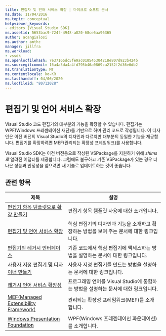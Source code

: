 ```yaml
---
title: 편집자 및 언어 서비스 확장 | 마이크로 소프트 문서
ms.date: 11/04/2016
ms.topic: conceptual
helpviewer_keywords:
- editors [Visual Studio SDK]
ms.assetid: 5653bac9-724f-4948-a820-68ce6aa96365
author: acangialosi
ms.author: anthc
manager: jillfra
ms.workload:
- vssdk
ms.openlocfilehash: 7e37165dc5fe9ac010545304218e807d923b424b
ms.sourcegitcommit: 16a4a5da4a4fd795b46a0869ca2152f2d36e6db2
ms.translationtype: MT
ms.contentlocale: ko-KR
ms.lasthandoff: 04/06/2020
ms.locfileid: "80712028"
---
```

# <a name="editor-and-language-service-extensions"></a>편집기 및 언어 서비스 확장
Visual Studio 코드 편집기의 대부분의 기능을 확장할 수 있습니다. 편집기는 WPF(Windows 프레젠테이션 재단)를 기반으로 하며 관리 코드로 작성됩니다. 이 디자인은 이전 버전의 Visual Studio의 디자인과 다르지만 대부분의 동일한 기능을 제공합니다. 편집기를 확장하려면 MEF(관리되는 확장성 프레임워크)를 사용합니다.

 Visual Studio SDK는 이전 버전용으로 작성된 VSPackage를 지원하기 위해 *shims로* 알려진 어댑터를 제공합니다. 그럼에도 불구하고 기존 VSPackage가 있는 경우 더 나은 성능과 안정성을 얻으려면 새 기술로 업데이트하는 것이 좋습니다.

## <a name="related-topics"></a>관련 항목

|제목|설명|
|-----------|-----------------|
|[편집기 항목 템플릿으로 확장 만들기](../extensibility/creating-an-extension-with-an-editor-item-template.md)|편집기 항목 템플릿 사용에 대한 소개입니다.|
|[편집기 및 언어 서비스 확장](../extensibility/extending-the-editor-and-language-services.md)|핵심 편집기의 디자인과 기능을 소개하고 확장하는 방법을 보여 주는 문서에 대한 링크입니다.|
|[편집기의 레거시 인터페이스](/visualstudio/extensibility/legacy-interfaces-in-the-editor?view=vs-2015)|기존 코드에서 핵심 편집기에 액세스하는 방법을 설명하는 문서에 대한 링크입니다.|
|[사용자 지정 편집기 및 디자이너 만들기](../extensibility/creating-custom-editors-and-designers.md)|사용자 지정 편집기를 만드는 방법을 설명하는 문서에 대한 링크입니다.|
|[레거시 언어 서비스 확장성](../extensibility/internals/legacy-language-service-extensibility.md)|프로그래밍 언어를 Visual Studio에 통합하는 방법을 설명하는 문서에 대한 링크입니다.|
|[MEF(Managed Extensibility Framework)](/dotnet/framework/mef/index)|관리되는 확장성 프레임워크(MEF)를 소개합니다.|
|[Windows Presentation Foundation](/dotnet/framework/wpf/index)|WPF(Windows 프레젠테이션 파운데이션)를 소개합니다.|
